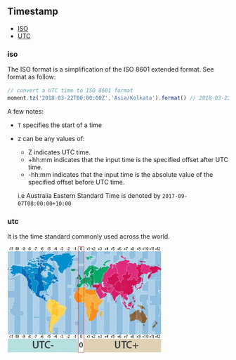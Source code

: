 ## Timestamp

- [ISO](#iso)
- [UTC](#utc)

### iso
The ISO format is a simplification of the ISO 8601 extended format. See format as follow:

```js
// convert a UTC time to ISO 8601 format
moment.tz('2018-03-22T00:00:00Z','Asia/Kolkata').format() // 2018-03-22T05:30:00+05:30
```

A few notes:
* `T` specifies the start of a time
* `Z` can be any values of:
  - Z indicates UTC time.
  - +hh:mm indicates that the input time is the specified offset after UTC time.
  - -hh:mm indicates that the input time is the absolute value of the specified offset before UTC time.

  i.e Australia Eastern Standard Time is denoted by `2017-09-07T08:00:00+10:00`

### utc
It is the time standard commonly used across the world.

![](./UTC.jpg)

